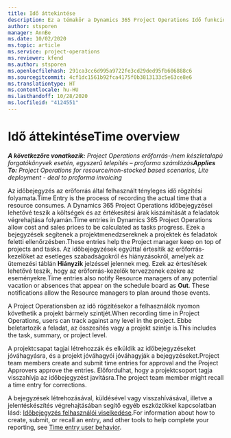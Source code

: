 ```yaml
---
title: Idő áttekintése
description: Ez a témakör a Dynamics 365 Project Operations Idő funkciójával kapcsolatos információkat tartalmaz.
author: stsporen
manager: AnnBe
ms.date: 10/02/2020
ms.topic: article
ms.service: project-operations
ms.reviewer: kfend
ms.author: stsporen
ms.openlocfilehash: 291ca3cc6d995a9722fe3cd29ded95fb606888c6
ms.sourcegitcommit: 4cf1dc1561b92fca4175f0b3813133c5e63ce8e6
ms.translationtype: HT
ms.contentlocale: hu-HU
ms.lasthandoff: 10/28/2020
ms.locfileid: "4124551"
---
```

# <a name="time-overview"></a><span data-ttu-id="5fe1a-103">Idő áttekintése</span><span class="sxs-lookup"><span data-stu-id="5fe1a-103">Time overview</span></span>

<span data-ttu-id="5fe1a-104">_**A következőre vonatkozik:** Project Operations erőforrás-/nem készletalapú forgatókönyvek esetén, egyszerű telepítés – proforma számlázás_</span><span class="sxs-lookup"><span data-stu-id="5fe1a-104">_**Applies To:** Project Operations for resource/non-stocked based scenarios, Lite deployment - deal to proforma invoicing_</span></span>

<span data-ttu-id="5fe1a-105">Az időbejegyzés az erőforrás által felhasznált tényleges idő rögzítési folyamata.</span><span class="sxs-lookup"><span data-stu-id="5fe1a-105">Time Entry is the process of recording the actual time that a resource consumes.</span></span> <span data-ttu-id="5fe1a-106">A Dynamics 365 Project Operations időbejegyzései lehetővé teszik a költségek és az értékesítési árak kiszámítását a feladatok végrehajtása folyamán.</span><span class="sxs-lookup"><span data-stu-id="5fe1a-106">Time entries in Dynamics 365 Project Operations allow cost and sales prices to be calculated as tasks progress.</span></span> <span data-ttu-id="5fe1a-107">Ezek a bejegyzések segítenek a projektmenedzsereknek a projektek és feladatok feletti ellenőrzésben.</span><span class="sxs-lookup"><span data-stu-id="5fe1a-107">These entries help the Project manager keep on top of projects and tasks.</span></span> <span data-ttu-id="5fe1a-108">Az időbejegyzések egyúttal értesítik az erőforrás-kezelőket az esetleges szabadságokról és hiányzásokról, amelyek az ütemezési táblán **Hiányzik** jelzéssel jelennek meg. Ezek az értesítések lehetővé teszik, hogy az erőforrás-kezelők tervezzenek ezekre az eseményekre.</span><span class="sxs-lookup"><span data-stu-id="5fe1a-108">Time entries also notify Resource managers of any potential vacation or absences that appear on the schedule board as **Out**. These notifications allow the Resource managers to plan around those events.</span></span>

<span data-ttu-id="5fe1a-109">A Project Operationsben az idő rögzítésekor a felhasználók nyomon követhetik a projekt bármely szintjét.</span><span class="sxs-lookup"><span data-stu-id="5fe1a-109">When recording time in Project Operations, users can track against any level in the project.</span></span> <span data-ttu-id="5fe1a-110">Ebbe beletartozik a feladat, az összesítés vagy a projekt szintje is.</span><span class="sxs-lookup"><span data-stu-id="5fe1a-110">This includes the task, summary, or project level.</span></span>

<span data-ttu-id="5fe1a-111">A projektcsapat tagjai létrehozzák és elküldik az időbejegyzéseket jóváhagyásra, és a projekt jóváhagyói jóváhagyják a bejegyzéseket.</span><span class="sxs-lookup"><span data-stu-id="5fe1a-111">Project team members create and submit time entries for approval and the Project Approvers approve the entries.</span></span> <span data-ttu-id="5fe1a-112">Előfordulhat, hogy a projektcsoport tagja visszahívja az időbejegyzést javításra.</span><span class="sxs-lookup"><span data-stu-id="5fe1a-112">The project team member might recall a time entry for corrections.</span></span>

<span data-ttu-id="5fe1a-113">A bejegyzések létrehozásával, küldésével vagy visszahívásával, illetve a jelentéskészítés végrehajtásában segítő egyéb eszközökkel kapcsolatban lásd: [Időbejegyzés felhasználói viselkedése](ui-behavior-time.md).</span><span class="sxs-lookup"><span data-stu-id="5fe1a-113">For information about how to create, submit, or recall an entry, and other tools to help complete your reporting, see [Time entry user behavior](ui-behavior-time.md).</span></span>


